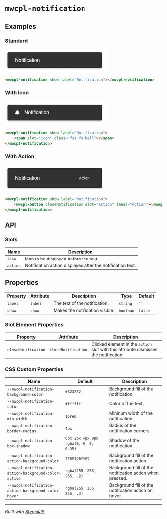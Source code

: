 # `mwcpl-notification`

## Examples

### Standard

![](images/standard.png)

```html
<mwcpl-notification show label="Notification"></mwcpl-notification>
```

### With Icon

![](images/with_icon.png)

```html
<mwcpl-notification show label="Notification">
    <span slot="icon" class="fas fa-bell"></span>
</mwcpl-notification>
```

### With Action

![](images/with_action.png)

```html
<mwcpl-notification show label="Notification">
    <mwcpl-button closeNotification slot="action" label="Action"></mwcpl-button>
</mwcpl-notification>
```

## API

### Slots

| Name     | Description                                                |
| -------- | ---------------------------------------------------------- |
| `icon`   | Icon to be displayed before the text.                      |
| `action` | Notification action displayed after the notification text. |

## Properties

| Property | Attribute | Description                     | Type      | Default |
| -------- | --------- | ------------------------------- | --------- | ------- |
| `label`  | `label`   | The text of the notification.   | `string`  | `''`    |
| `show`   | `show`    | Makes the notification visible. | `boolean` | `false` |

### Slot Element Properties

| Property            | Attribute           | Description                                                                          |
| ------------------- | ------------------- | ------------------------------------------------------------------------------------ |
| `closeNotification` | `closeNotification` | Clicked element in the `action` slot with this attribute dismisses the notification. | 

### CSS Custom Properties

| Name                                                  | Default                               | Description                                              |
| ----------------------------------------------------- | ------------------------------------- | -------------------------------------------------------- |
| `--mwcpl-notification-background-color`               | `#323232`                             | Background fill of the notification.                     |
| `--mwcpl-notification-color`                          | `#ffffff`                             | Color of the text.                                       |
| `--mwcpl-notification-min-width`                      | `16rem`                               | Mininum width of the notification.                       |
| `--mwcpl-notification-border-radius`                  | `4px`                                 | Radius of the notification corners.                      |
| `--mwcpl-notification-box-shadow`                     | `0px 2px 4px 0px rgba(0, 0, 0, 0.35)` | Shadow of the notification.                              |
| `--mwcpl-notification-action-background-color`        | `transparent`                         | Background fill of the notification action.              |
| `--mwcpl-notification-action-background-color-active` | `rgba(255, 255, 255, .2)`             | Background fill of the notification action when pressed. |
| `--mwcpl-notification-action-background-color-hover`  | `rgba(255, 255, 255, .3)`             | Background fill of the notification action on hover.     |

----------------------------------------------

*Built with [StencilJS](https://stenciljs.com/)*
